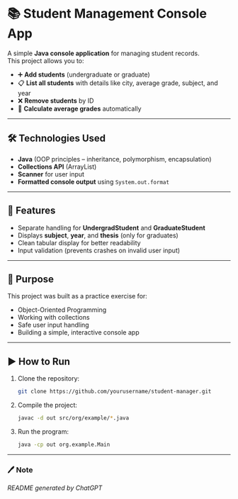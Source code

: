 # 📚 Student Management Console App  

A simple **Java console application** for managing student records.  
This project allows you to:  

- ➕ **Add students** (undergraduate or graduate)  
- 📋 **List all students** with details like city, average grade, subject, and year  
- ❌ **Remove students** by ID  
- 🧮 **Calculate average grades** automatically  

---

## 🛠️ Technologies Used
- **Java** (OOP principles – inheritance, polymorphism, encapsulation)  
- **Collections API** (ArrayList)  
- **Scanner** for user input  
- **Formatted console output** using `System.out.format`  

---

## 🚀 Features
- Separate handling for **UndergradStudent** and **GraduateStudent**  
- Displays **subject**, **year**, and **thesis** (only for graduates)  
- Clean tabular display for better readability  
- Input validation (prevents crashes on invalid user input)  

---

## 🎯 Purpose
This project was built as a practice exercise for:
- Object-Oriented Programming
- Working with collections
- Safe user input handling
- Building a simple, interactive console app

---

## ▶️ How to Run
1. Clone the repository:  
   ```bash
   git clone https://github.com/yourusername/student-manager.git
   ```
2. Compile the project:  
   ```bash
   javac -d out src/org/example/*.java
   ```
3. Run the program:  
   ```bash
   java -cp out org.example.Main
   ```

---

### 🖊️ Note
*README generated by ChatGPT*
